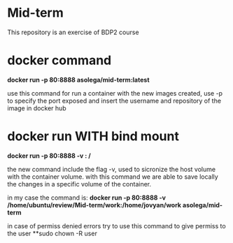 # Mid-term
This repository is an exercise of BDP2 course

# docker command

**docker run -p 80:8888 asolega/mid-term:latest**

use this command for run a container with the new images created, use -p to specify the port exposed and insert the username and repository of the image in docker hub

# docker run WITH bind mount

**docker run -p 80:8888 -v <host volume>:<container volume> <user ID>/<docker repo>**

the new command include the flag -v, used to sicronize the host volume with the container volume.
with this command we are able to save locally the changes in a specific volume of the container.

in my case the command is:
**docker run -p 80:8888 -v /home/ubuntu/review/Mid-term/work:/home/jovyan/work asolega/mid-term**

in case of permiss denied errors try to use this command to give permiss to the user
**sudo chown -R user <host volume>  
